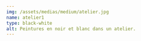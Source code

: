 ```yaml
---
img: /assets/medias/medium/atelier.jpg
name: atelier1
type: black-white
alt: Peintures en noir et blanc dans un atelier.
---
```

